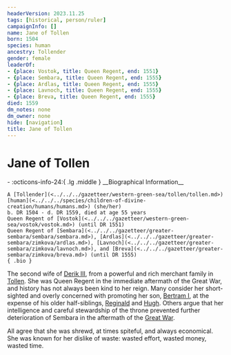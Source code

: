 ```yaml
---
headerVersion: 2023.11.25
tags: [historical, person/ruler]
campaignInfo: []
name: Jane of Tollen
born: 1504
species: human
ancestry: Tollender
gender: female
leaderOf:
- {place: Vostok, title: Queen Regent, end: 1551}
- {place: Sembara, title: Queen Regent, end: 1555}
- {place: Ardlas, title: Queen Regent, end: 1555}
- {place: Lavnoch, title: Queen Regent, end: 1555}
- {place: Breva, title: Queen Regent, end: 1555}
died: 1559
dm_notes: none
dm_owner: none
hide: [navigation]
title: Jane of Tollen
---
```

# Jane of Tollen
<div class="grid cards ext-narrow-margin ext-one-column" markdown>
- :octicons-info-24:{ .lg .middle } __Biographical Information__

    A [Tollender](<../../../gazetteer/western-green-sea/tollen/tollen.md>) [human](<../../../species/children-of-divine-creation/humans/humans.md>) (she/her)  
    b. DR 1504 - d. DR 1559, died at age 55 years  
    Queen Regent of [Vostok](<../../../gazetteer/western-green-sea/vostok/vostok.md>) (until DR 1551)  
    Queen Regent of [Sembara](<../../../gazetteer/greater-sembara/sembara/sembara.md>), [Ardlas](<../../../gazetteer/greater-sembara/zimkova/ardlas.md>), [Lavnoch](<../../../gazetteer/greater-sembara/zimkova/lavnoch.md>), and [Breva](<../../../gazetteer/greater-sembara/zimkova/breva.md>) (until DR 1555)  
    { .bio }

</div>


The second wife of [Derik III](<./derik-iii.md>), from a powerful and rich merchant family in [Tollen](<../../../gazetteer/western-green-sea/tollen/tollen.md>). She was Queen Regent in the immediate aftermath of the Great War, and history has not always been kind to her reign. Many consider her short-sighted and overly concerned with promoting her son, [Bertram I](<./bertram-i.md>), at the expense of his older half-siblings, [Reginald](<./reginald.md>) and [Hugh](<./hugh-of-sewick.md>). Others argue that her intelligence and careful stewardship of the throne prevented further deterioration of Sembara in the aftermath of the [Great War](<../../../events/1500s/great-war.md>).

All agree that she was shrewd, at times spiteful, and always economical. She was known for her dislike of waste: wasted effort, wasted money, wasted time.
